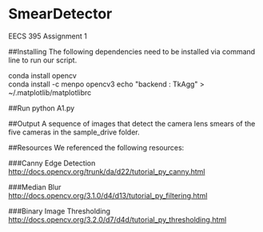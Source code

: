 # SmearDetector
EECS 395 Assignment 1

##Installing
The following dependencies need to be installed via command line to run our script.

conda install opencv  
conda install -c menpo opencv3
echo "backend : TkAgg" > ~/.matplotlib/matplotlibrc


##Run 
python A1.py

##Output
A sequence of images that detect the camera lens smears of the five cameras in the sample_drive folder.

##Resources
We referenced the following resources:

###Canny Edge Detection
http://docs.opencv.org/trunk/da/d22/tutorial_py_canny.html

###Median Blur
http://docs.opencv.org/3.1.0/d4/d13/tutorial_py_filtering.html

###Binary Image Thresholding
http://docs.opencv.org/3.2.0/d7/d4d/tutorial_py_thresholding.html
